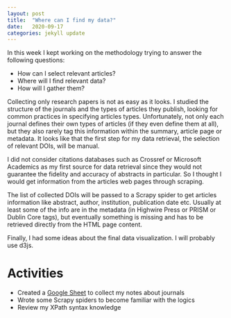 ```yaml
---
layout: post
title:  "Where can I find my data?"
date:   2020-09-17 
categories: jekyll update
---
```

In this week I kept working on the methodology trying to answer the following questions:
- How can I select relevant articles? 
- Where will I find relevant data? 
- How will I gather them?

Collecting only research papers is not as easy as it looks. I studied the structure of the journals and the types of articles they publish, looking for common practices in specifying articles types. Unfortunately, not only each journal defines their own types of articles (if they even define them at all), but they also rarely tag this information within the summary, article page or metadata. It looks like that the first step for my data retrieval, the selection of relevant DOIs, will be manual. 

I did not consider citations databases such as Crossref or Microsoft Academics as my first source for data retrieval since they would not guarantee the fidelity and accuracy of abstracts in particular. So I thought I would get information from the articles web pages through scraping. 

The list of collected DOIs will be passed to a Scrapy spider to get articles information like abstract, author, institution, publication date etc. Usually at least some of the info are in the metadata (in Highwire Press or PRISM or Dublin Core tags), but eventually something is missing and has to be retrieved directly from the HTML page content. 

Finally, I had some ideas about the final data visualization. I will probably use d3js.

# Activities
- Created a <a href="https://docs.google.com/spreadsheets/d/1mspU0dKRB93t2cc6sqHKDEIcYS-7ogkmilyGMKOJfqo/edit?usp=sharing" target="_blank">Google Sheet</a> to collect my notes about journals 
- Wrote some Scrapy spiders to become familiar with the logics
- Review my XPath syntax knowledge


 